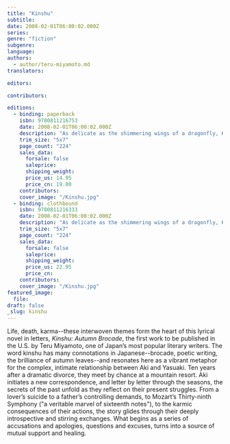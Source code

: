 ```yaml
---
title: "Kinshu"
subtitle:
date: 2008-02-01T06:00:02.000Z
series:
genre: "fiction"
subgenre:
language:
authors:
  - author/teru-miyamoto.md
translators:

editors:

contributors:

editions:
  - binding: paperback
    isbn: 9780811216753
    date: 2008-02-01T06:00:02.000Z
    description: "As delicate as the shimmering wings of a dragonfly, Kinshu -- an epistolary novel by one of Japan's most popular literary authors -- is a masterpiece of simplicity and beauty. "
    trim_size: "5x7"
    page_count: "224"
    sales_data:
      forsale: false
      saleprice:
      shipping_weight:
      price_us: 14.95
      price_cn: 19.00
    contributors:
    cover_image: "/Kinshu.jpg"
  - binding: clothbound
    isbn: 9780811216333
    date: 2008-02-01T06:00:02.000Z
    description: "As delicate as the shimmering wings of a dragonfly, Kinshu -- an epistolary novel by one of Japan's most popular literary authors -- is a masterpiece of simplicity and beauty. "
    trim_size: "5x7"
    page_count: "224"
    sales_data:
      forsale: false
      saleprice:
      shipping_weight:
      price_us: 22.95
      price_cn:
    contributors:
    cover_image: "/Kinshu.jpg"
featured_image:
  file:
draft: false
_slug: kinshu
---
```


Life, death, karma--these interwoven themes form the heart of this lyrical novel in letters, _Kinshu: Autumn Brocade_, the first work to be published in the U.S. by Teru Miyamoto, one of Japan’s most popular literary writers. The word kinshu has many connotations in Japanese--brocade, poetic writing, the brilliance of autumn leaves--and resonates here as a vibrant metaphor for the complex, intimate relationship between Aki and Yasuaki. Ten years after a dramatic divorce, they meet by chance at a mountain resort. Aki initiates a new correspondence, and letter by letter through the seasons, the secrets of the past unfold as they reflect on their present struggles. From a lover’s suicide to a father’s controlling demands, to Mozart’s Thirty-ninth Symphony ("a veritable marvel of sixteenth notes"), to the karmic consequences of their actions, the story glides through their deeply introspective and stirring exchanges. What begins as a series of accusations and apologies, questions and excuses, turns into a source of mutual support and healing.


